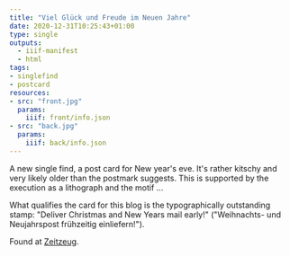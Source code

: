 ```yaml
---
title: "Viel Glück und Freude im Neuen Jahre"
date: 2020-12-31T10:25:43+01:00
type: single
outputs:
  - iiif-manifest
  - html
tags:
- singlefind
- postcard
resources:
- src: "front.jpg"
  params:
    iiif: front/info.json
- src: "back.jpg"
  params:
    iiif: back/info.json
---
```


A new single find, a post card for New year's eve. It's rather kitschy and very likely older than the postmark suggests. This is supported by the execution as a lithograph and the motif ...
<!--more-->
What qualifies the card for this blog is the typographically outstanding stamp: "Deliver Christmas and New Years mail early!" ("Weihnachts- und Neujahrspost frühzeitig einliefern!").

<!--more-->
<div class="source">
Found at <a target="_blank" href="http://zeitzeug.de/">Zeitzeug</a>.
</div>
